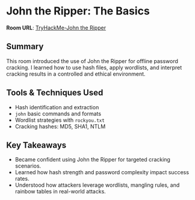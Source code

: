 # John the Ripper: The Basics

**Room URL**: [TryHackMe-John the Ripper](https://tryhackme.com/room/johntheripperbasics)

## Summary  
This room introduced the use of John the Ripper for offline password cracking. I learned how to use hash files, apply wordlists, and interpret cracking results in a controlled and ethical environment.

## Tools & Techniques Used  
- Hash identification and extraction  
- `john` basic commands and formats  
- Wordlist strategies with `rockyou.txt`  
- Cracking hashes: MD5, SHA1, NTLM

## Key Takeaways  
- Became confident using John the Ripper for targeted cracking scenarios.  
- Learned how hash strength and password complexity impact success rates.  
- Understood how attackers leverage wordlists, mangling rules, and rainbow tables in real-world attacks.
